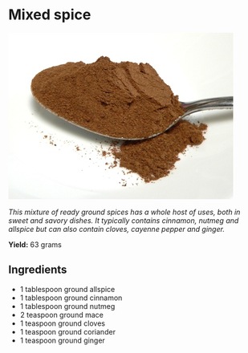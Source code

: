 # Mixed spice

![Mixed spice](resources/mixed.jpg)

*This mixture of ready ground spices has a whole host of uses, both in sweet and savory dishes. It typically contains cinnamon, nutmeg and allspice but can also contain cloves, cayenne pepper and ginger.*

**Yield:** 63 grams

## Ingredients
- 1 tablespoon ground allspice
- 1 tablespoon ground cinnamon
- 1 tablespoon ground nutmeg
- 2 teaspoon ground mace
- 1 teaspoon ground cloves
- 1 teaspoon ground coriander
- 1 teaspoon ground ginger


